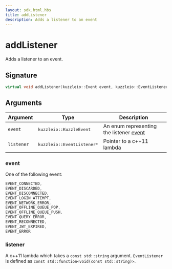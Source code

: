 ```yaml
---
layout: sdk.html.hbs
title: addListener
description: Adds a listener to an event
---
```


# addListener

Adds a listener to an event.

## Signature

```cpp
virtual void addListener(kuzzleio::Event event, kuzzleio::EventListener* listener) = 0;
```

## Arguments

| Argument   | Type                                 | Description                                                            |
| ---------- | ------------------------------------ | ---------------------------------------------------------------------- |
| `event`    | <pre>kuzzleio::KuzzleEvent</pre>     | An enum representing the listener [event](/sdk-reference/cpp/1/events) |
| `listener` | <pre>kuzzleio::EventListener\*</pre> | Pointer to a c++11 lambda                                              |

### event

One of the following event:

```cpp
EVENT_CONNECTED,
EVENT_DISCARDED,
EVENT_DISCONNECTED,
EVENT_LOGIN_ATTEMPT,
EVENT_NETWORK_ERROR,
EVENT_OFFLINE_QUEUE_POP,
EVENT_OFFLINE_QUEUE_PUSH,
EVENT_QUERY_ERROR,
EVENT_RECONNECTED,
EVENT_JWT_EXPIRED,
EVENT_ERROR
```

### listener

A c++11 lambda which takes a `const std::string` argument.
`EventListener` is defined as `const std::function<void(const std::string)>`.
